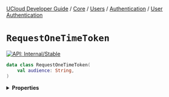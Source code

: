 [UCloud Developer Guide](/docs/developer-guide/README.md) / [Core](/docs/developer-guide/core/README.md) / [Users](/docs/developer-guide/core/users/README.md) / [Authentication](/docs/developer-guide/core/users/authentication/README.md) / [User Authentication](/docs/developer-guide/core/users/authentication/users.md)

# `RequestOneTimeToken`


[![API: Internal/Stable](https://img.shields.io/static/v1?label=API&message=Internal/Stable&color=red&style=flat-square)](/docs/developer-guide/core/api-conventions.md)



```kotlin
data class RequestOneTimeToken(
    val audience: String,
)
```

<details>
<summary>
<b>Properties</b>
</summary>

<details>
<summary>
<code>audience</code>: <code><code><a href='https://kotlinlang.org/api/latest/jvm/stdlib/kotlin/-string/'>String</a></code></code>
</summary>





</details>



</details>


